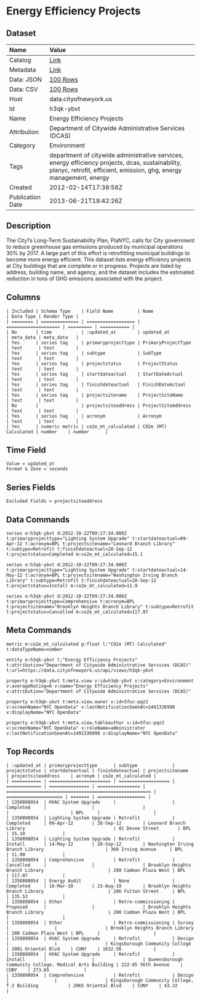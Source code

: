 # Energy Efficiency Projects

## Dataset

| Name | Value |
| :--- | :---- |
| Catalog | [Link](https://catalog.data.gov/dataset/energy-efficiency-projects-95319) |
| Metadata | [Link](https://data.cityofnewyork.us/api/views/h3qk-ybvt) |
| Data: JSON | [100 Rows](https://data.cityofnewyork.us/api/views/h3qk-ybvt/rows.json?max_rows=100) |
| Data: CSV | [100 Rows](https://data.cityofnewyork.us/api/views/h3qk-ybvt/rows.csv?max_rows=100) |
| Host | data.cityofnewyork.us |
| Id | h3qk-ybvt |
| Name | Energy Efficiency Projects |
| Attribution | Department of Citywide Administrative Services (DCAS) |
| Category | Environment |
| Tags | department of citywide administrative services, energy efficiency projects, dcas, sustainability, planyc, retrofit, efficient, emission, ghg, energy management, energy |
| Created | 2012-02-14T17:38:58Z |
| Publication Date | 2013-06-21T19:42:26Z |

## Description

The City?s Long-Term Sustainability Plan, PlaNYC, calls for City government to reduce greenhouse gas emissions produced by municipal operations 30% by 2017. A large part of this effort is retrofitting municipal buildings to become more energy efficient. This dataset lists energy efficiency projects at City buildings that are complete or in progress. Projects are listed by address, building name, and agency, and the dataset includes the estimated reduction in tons of GHG emissions associated with the project.

## Columns

```ls
| Included | Schema Type    | Field Name         | Name                 | Data Type | Render Type |
| ======== | ============== | ================== | ==================== | ========= | =========== |
| No       | time           | :updated_at        | updated_at           | meta_data | meta_data   |
| Yes      | series tag     | primaryprojecttype | PrimaryProjectType   | text      | text        |
| Yes      | series tag     | subtype            | SubType              | text      | text        |
| Yes      | series tag     | projectstatus      | ProjectStatus        | text      | text        |
| Yes      | series tag     | startdateactual    | StartDateActual      | text      | text        |
| Yes      | series tag     | finishdateactual   | FinishDateActual     | text      | text        |
| Yes      | series tag     | projectsitename    | ProjectSiteName      | text      | text        |
| No       |                | projectsiteaddress | ProjectSiteAddress   | text      | text        |
| Yes      | series tag     | acronym            | Acronym              | text      | text        |
| Yes      | numeric metric | co2e_mt_calculated | CO2e (MT) Calculated | number    | number      |
```

## Time Field

```ls
Value = updated_at
Format & Zone = seconds
```

## Series Fields

```ls
Excluded Fields = projectsiteaddress
```

## Data Commands

```ls
series e:h3qk-ybvt d:2012-10-22T09:27:34.000Z t:primaryprojecttype="Lighting System Upgrade" t:startdateactual=09-Apr-12 t:acronym=BPL t:projectsitename="Leonard Branch Library" t:subtype=Retrofit t:finishdateactual=28-Sep-12 t:projectstatus=Completed m:co2e_mt_calculated=15.1

series e:h3qk-ybvt d:2012-10-22T09:27:34.000Z t:primaryprojecttype="Lighting System Upgrade" t:startdateactual=14-May-12 t:acronym=BPL t:projectsitename="Washington Irving Branch Library" t:subtype=Retrofit t:finishdateactual=28-Sep-12 t:projectstatus=Install m:co2e_mt_calculated=11.9

series e:h3qk-ybvt d:2012-10-22T09:27:34.000Z t:primaryprojecttype=Comprehensive t:acronym=BPL t:projectsitename="Brooklyn Heights Branch Library" t:subtype=Retrofit t:projectstatus=Cancelled m:co2e_mt_calculated=117.07
```

## Meta Commands

```ls
metric m:co2e_mt_calculated p:float l:"CO2e (MT) Calculated" t:dataTypeName=number

entity e:h3qk-ybvt l:"Energy Efficiency Projects" t:attribution="Department of Citywide Administrative Services (DCAS)" t:url=https://data.cityofnewyork.us/api/views/h3qk-ybvt

property e:h3qk-ybvt t:meta.view v:id=h3qk-ybvt v:category=Environment v:averageRating=0 v:name="Energy Efficiency Projects" v:attribution="Department of Citywide Administrative Services (DCAS)"

property e:h3qk-ybvt t:meta.view.owner v:id=5fuc-pqz2 v:screenName="NYC OpenData" v:lastNotificationSeenAt=1491336998 v:displayName="NYC OpenData"

property e:h3qk-ybvt t:meta.view.tableauthor v:id=5fuc-pqz2 v:screenName="NYC OpenData" v:roleName=administrator v:lastNotificationSeenAt=1491336998 v:displayName="NYC OpenData"
```

## Top Records

```ls
| :updated_at | primaryprojecttype      | subtype             | projectstatus | startdateactual | finishdateactual | projectsitename                                        | projectsiteaddress    | acronym | co2e_mt_calculated | 
| =========== | ======================= | =================== | ============= | =============== | ================ | ====================================================== | ===================== | ======= | ================== | 
| 1350898054  | HVAC System Upgrade     |                     | Completed     |                 |                  |                                                        |                       | BPL     |                    | 
| 1350898054  | Lighting System Upgrade | Retrofit            | Completed     | 09-Apr-12       | 28-Sep-12        | Leonard Branch Library                                 | 81 Devoe Street       | BPL     | 15.10              | 
| 1350898054  | Lighting System Upgrade | Retrofit            | Install       | 14-May-12       | 28-Sep-12        | Washington Irving Branch Library                       | 360 Irving Avenue     | BPL     | 11.90              | 
| 1350898054  | Comprehensive           | Retrofit            | Cancelled     |                 |                  | Brooklyn Heights Branch Library                        | 280 Cadman Plaza West | BPL     | 117.07             | 
| 1350898054  | Energy Audit            | None                | Completed     | 16-Mar-10       | 23-Aug-10        | Brooklyn Heights Branch Library                        | 286 Fulton Street     | BPL     | 135.53             | 
| 1350898054  | Other                   | Retro-commissioning | Proposed      |                 |                  | Brooklyn Heights Branch Library                        | 280 Cadman Plaza West | BPL     |                    | 
| 1350898054  | Other                   | Retro-commissioning | Survey        |                 |                  | Brooklyn Heights Branch Library                        | 280 Cadman Plaza West | BPL     |                    | 
| 1350898054  | HVAC System Upgrade     | Retrofit            | Design        |                 |                  | Kingsborough Community College                         | 2001 Oriental Blvd    | CUNY    | 1632.56            | 
| 1350898054  | HVAC System Upgrade     | Retrofit            | Install       |                 |                  | Queensborough Community College, Medical Arts Building | 222-05 56th Avenue    | CUNY    | 273.65             | 
| 1350898054  | Comprehensive           | Retrofit            | Design        |                 |                  | Kingsborough Community College, T-2 Building           | 2065 Oriental Blvd    | CUNY    | 43.32              | 
```